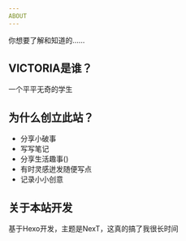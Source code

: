 ```yaml
---
ABOUT
---
```

你想要了解和知道的……

## VICTORIA是谁？
一个平平无奇的学生
## 为什么创立此站？
- 分享小破事
- 写写笔记
- 分享生活趣事()
- 有时灵感迸发随便写点
- 记录小小创意
## 关于本站开发
基于Hexo开发，主题是NexT，这真的搞了我很长时间